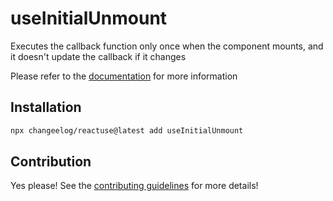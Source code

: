 # useInitialUnmount

Executes the callback function only once when the component mounts, and it doesn't update the callback if it changes

Please refer to the [documentation](#) for more information

## Installation

```bash
npx changeelog/reactuse@latest add useInitialUnmount
```

## Contribution

Yes please! See the [contributing guidelines](/CONTRIBUTING.md) for more details!

